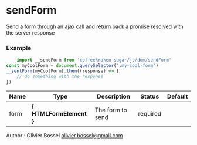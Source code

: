 # sendForm

Send a form through an ajax call and return back a promise resolved with the server response


### Example
```js
	import __sendForm from 'coffeekraken-sugar/js/dom/sendForm'
const myCoolForm = document.querySelector('.my-cool-form')
__sentForm(myCoolForm).then((response) => {
	// do something with the response
})
```

Name  |  Type  |  Description  |  Status  |  Default
------------  |  ------------  |  ------------  |  ------------  |  ------------
form  |  **{ HTMLFormElement }**  |  The form to send  |  required  |

Author : Olivier Bossel <olivier.bossel@gmail.com>